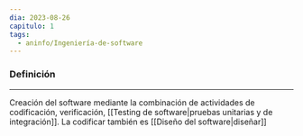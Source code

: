 ```yaml
---
dia: 2023-08-26
capitulo: 1
tags:
  - aninfo/Ingeniería-de-software
---
```

### Definición
---
Creación del software mediante la combinación de actividades de codificación, verificación, [[Testing de software|pruebas unitarias y de integración]]. La codificar también es [[Diseño del software|diseñar]] 